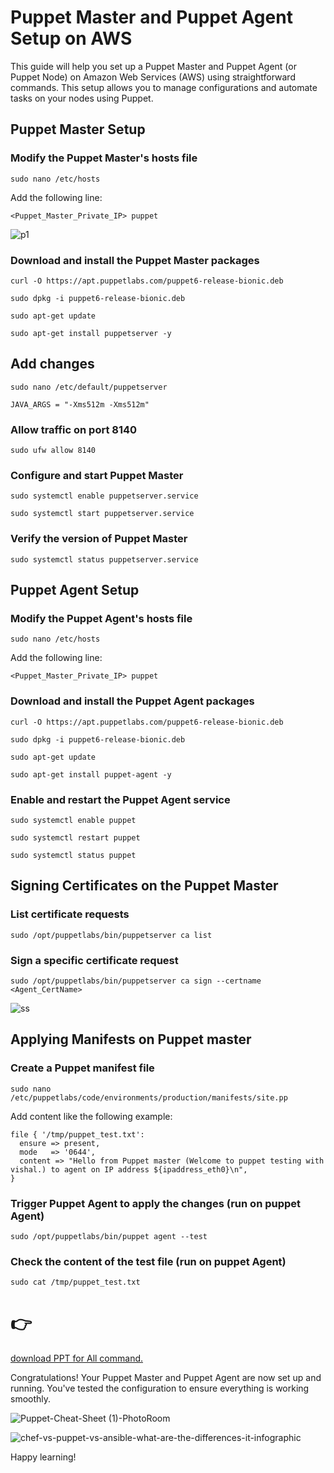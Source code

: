 
# Puppet Master and Puppet Agent Setup on AWS

This guide will help you set up a Puppet Master and Puppet Agent (or Puppet Node) on Amazon Web Services (AWS) using straightforward commands. This setup allows you to manage configurations and automate tasks on your nodes using Puppet.


## Puppet Master Setup

### Modify the Puppet Master's hosts file

```
sudo nano /etc/hosts
```

Add the following line:

```
<Puppet_Master_Private_IP> puppet
```
![p1](https://github.com/vishal815/Puppet_Master_and_Puppet_slave_setup_on_AWS/assets/83393190/0f5f7485-7f75-4c5d-87f3-41ddfb1185b0)


### Download and install the Puppet Master packages

```
curl -O https://apt.puppetlabs.com/puppet6-release-bionic.deb
```
```
sudo dpkg -i puppet6-release-bionic.deb
```
```
sudo apt-get update
```
```
sudo apt-get install puppetserver -y
```
## Add changes
```
sudo nano /etc/default/puppetserver
```
```
JAVA_ARGS = "-Xms512m -Xms512m"
```
### Allow traffic on port 8140

```
sudo ufw allow 8140
```

### Configure and start Puppet Master

```
sudo systemctl enable puppetserver.service
```
```
sudo systemctl start puppetserver.service
```

### Verify the version of Puppet Master

```
sudo systemctl status puppetserver.service
```

## Puppet Agent Setup

### Modify the Puppet Agent's hosts file

```
sudo nano /etc/hosts
```

Add the following line:

```
<Puppet_Master_Private_IP> puppet
```

### Download and install the Puppet Agent packages

```
curl -O https://apt.puppetlabs.com/puppet6-release-bionic.deb
```
```
sudo dpkg -i puppet6-release-bionic.deb
```
```
sudo apt-get update
```
```
sudo apt-get install puppet-agent -y
```

### Enable and restart the Puppet Agent service

```
sudo systemctl enable puppet
```
```
sudo systemctl restart puppet
```
```
sudo systemctl status puppet
```

## Signing Certificates on the Puppet Master

### List certificate requests

```
sudo /opt/puppetlabs/bin/puppetserver ca list
```

### Sign a specific certificate request

```
sudo /opt/puppetlabs/bin/puppetserver ca sign --certname <Agent_CertName>
```
![ss](https://github.com/vishal815/Puppet_Master_and_Puppet_slave_setup_on_AWS/assets/83393190/8d1eaf2d-9ed0-4987-add2-289be93a7ebd)


## Applying Manifests on Puppet master

### Create a Puppet manifest file

```
sudo nano /etc/puppetlabs/code/environments/production/manifests/site.pp
```

Add content like the following example:

```
file { '/tmp/puppet_test.txt':
  ensure => present,
  mode   => '0644',
  content => "Hello from Puppet master (Welcome to puppet testing with vishal.) to agent on IP address ${ipaddress_eth0}\n",
}
```

### Trigger Puppet Agent to apply the changes (run on puppet Agent)

```
sudo /opt/puppetlabs/bin/puppet agent --test
```

### Check the content of the test file (run on puppet Agent)

```
sudo cat /tmp/puppet_test.txt

```
# 👉
[download PPT for All command. ](https://github.com/vishal815/Puppet_Master_and_Puppet_slave_setup_on_AWS/files/12306792/Simplify-your-Puppet-Master-and-Puppet-slave-setup-on-AWS-with-these-straightforward-commands.pptx)


Congratulations! Your Puppet Master and Puppet Agent are now set up and running. You've tested the configuration to ensure everything is working smoothly.

![Puppet-Cheat-Sheet (1)-PhotoRoom](https://github.com/vishal815/Puppet_Master_and_Puppet_slave_setup_on_AWS/assets/83393190/b666ad4d-ac19-401b-ad76-54921826906a)


![chef-vs-puppet-vs-ansible-what-are-the-differences-it-infographic](https://github.com/vishal815/Puppet_Master_and_Puppet_slave_setup_on_AWS/assets/83393190/f3cf14d2-e39e-49ad-b514-634a8b475099)

Happy learning!

